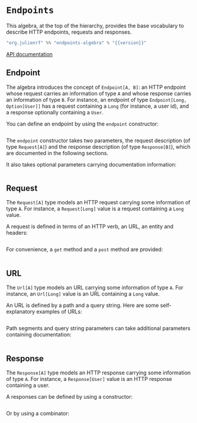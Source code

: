 # `Endpoints`

This algebra, at the top of the hierarchy, provides the base vocabulary to
describe HTTP endpoints, requests and responses.

~~~ scala expandVars=true
"org.julienrf" %% "endpoints-algebra" % "{{version}}"
~~~

[API documentation](api:endpoints.algebra.Endpoints)

## Endpoint

The algebra introduces the concept of `Endpoint[A, B]`: an HTTP endpoint
whose request carries an information of type `A` and whose response carries
an information of type `B`. For instance, an endpoint of type
`Endpoint[Long, Option[User]]` has a request containing a `Long` (for instance,
a user id), and a response optionally containing a `User`.

You can define an endpoint by using the `endpoint` constructor:

~~~ scala src=../../../../../algebras/algebra/src/test/scala/endpoints/algebra/EndpointsDocs.scala#construction
~~~

The `endpoint` constructor takes two parameters, the request description
(of type `Request[A]`) and the response description (of type `Response[B]`),
which are documented in the following sections.

It also takes optional parameters carrying documentation information:

~~~ scala src=../../../../../algebras/algebra/src/test/scala/endpoints/algebra/EndpointsDocs.scala#with-docs
~~~

## Request

The `Request[A]` type models an HTTP request carrying
some information of type `A`. For instance, a `Request[Long]` value
is a request containing a `Long` value.

A request is defined in terms of an HTTP verb, an URL, an entity and headers:

~~~ scala src=../../../../../algebras/algebra/src/test/scala/endpoints/algebra/EndpointsDocs.scala#request-construction
~~~

For convenience, a `get` method and a `post` method are provided:

~~~ scala src=../../../../../algebras/algebra/src/test/scala/endpoints/algebra/EndpointsDocs.scala#convenient-get
~~~

## URL

The `Url[A]` type models an URL carrying some information of type `A`. For
instance, an `Url[Long]` value is an URL containing a `Long` value.

An URL is defined by a path and a query string. Here are some self-explanatory
examples of URLs:

~~~ scala src=../../../../../algebras/algebra/src/test/scala/endpoints/algebra/EndpointsDocs.scala#urls
~~~

Path segments and query string parameters can take additional parameters containing documentation:

~~~ scala src=../../../../../algebras/algebra/src/test/scala/endpoints/algebra/EndpointsDocs.scala#urls-with-docs
~~~

## Response

The `Response[A]` type models an HTTP response carrying some information of type `A`.
For instance, a `Response[User]` value is an HTTP response containing a user.

A responses can be defined by using a constructor:

~~~ scala src=../../../../../algebras/algebra/src/test/scala/endpoints/algebra/EndpointsDocs.scala#response
~~~

Or by using a combinator:

~~~ scala src=../../../../../algebras/algebra/src/test/scala/endpoints/algebra/EndpointsDocs.scala#response-combinator
~~~
